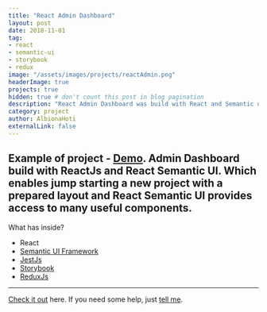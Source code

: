 ```yaml
---
title: "React Admin Dashboard"
layout: post
date: 2018-11-01
tag: 
- react
- semantic-ui
- storybook
- redux
image: "/assets/images/projects/reactAdmin.png"
headerImage: true
projects: true
hidden: true # don't count this post in blog pagination
description: "React Admin Dashboard was build with React and Semantic ui framework."
category: project
author: AlbionaHoti
externalLink: false
---
```


Example of project - [Demo]("/assets/images/projects/reactAdmin.png"). 
Admin Dashboard build with ReactJs and React Semantic UI. Which enables jump starting a new project with a prepared layout and React Semantic UI provides access to many useful components.
---

What has inside?

- React
- [Semantic UI Framework](https://react.semantic-ui.com/)
- [JestJs](https://jestjs.io/)
- [Storybook](https://storybook.js.org/)
- [ReduxJs](https://redux.js.org/)

---

[Check it out](https://albionahoti.github.io/react_admin_dashboard/) here.
If you need some help, just [tell me](https://github.com/AlbionaHoti/react_admin_dashboard/issues).
